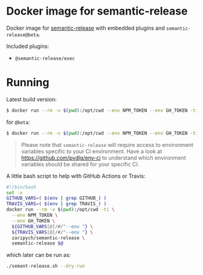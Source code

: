 # Docker image for semantic-release

Docker image for [semantic-release](https://semantic-release.gitbook.io/semantic-release/) with embedded plugins and `semantic-release@beta`.

Included plugins:

- `@semantic-release/exec`

# Running

Latest build version:

```sh
$ docker run --rm -v $(pwd):/opt/cwd --env NPM_TOKEN --env GH_TOKEN -ti zaripych/semantic-release
```

for `@beta`:

```sh
$ docker run --rm -v $(pwd):/opt/cwd --env NPM_TOKEN --env GH_TOKEN -ti zaripych/semantic-release:beta
```

> Please note that `semantic-release` will require access to environment variables specific to your CI environment. Have a look at https://github.com/pvdlg/env-ci to understand which environment variables should be shared for your specific CI.

A little bash script to help with GitHub Actions or Travis:

```sh
#!/bin/bash
set -x
GITHUB_VARS=( $(env | grep GITHUB_) )
TRAVIS_VARS=( $(env | grep TRAVIS_) )
docker run --rm -v $(pwd):/opt/cwd -ti \
  --env NPM_TOKEN \
  --env GH_TOKEN \
  ${GITHUB_VARS[@]/#/"--env "} \
  ${TRAVIS_VARS[@]/#/"--env "} \
  zaripych/semantic-release \
  semantic-release $@
```

which later can be run as:

```sh
./semant-release.sh --dry-run
```
